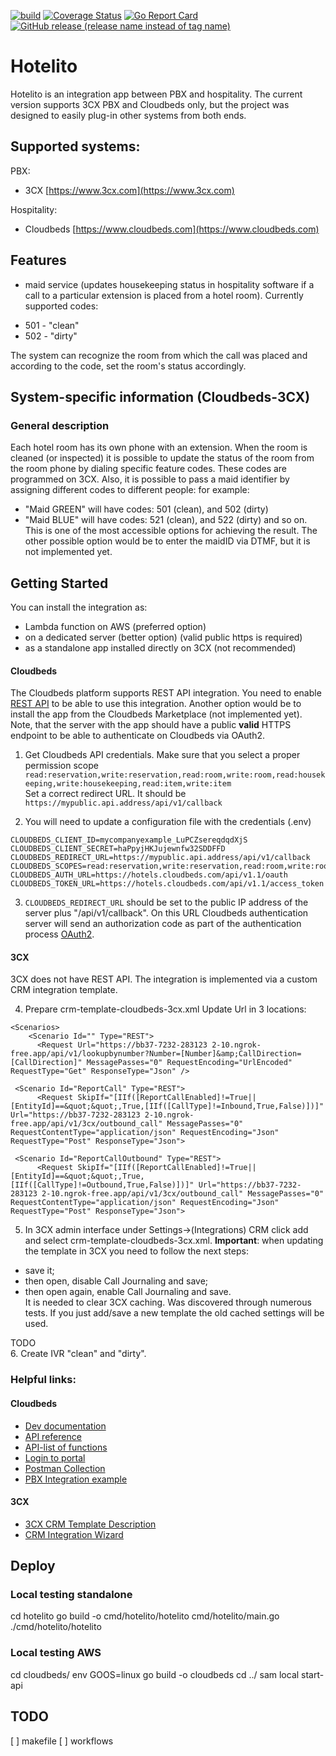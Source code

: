 [![build](https://github.com/olegromanchuk/hotelito/actions/workflows/ci.yml/badge.svg)](https://github.com/olegromanchuk/hotelito/actions/workflows/ci.yml)
[![Coverage Status](https://coveralls.io/repos/github/olegromanchuk/hotelito/badge.svg?branch=master)](https://coveralls.io/github/olegromanchuk/hotelito?branch=master)
[![Go Report Card](https://goreportcard.com/badge/github.com/olegromanchuk/hotelito)](https://goreportcard.com/report/github.com/olegromanchuk/hotelito)
[![GitHub release (release name instead of tag name)](https://img.shields.io/github/v/release/olegromanchuk/hotelito)](https://github.com/olegromanchuk/hotelito/releases)

# Hotelito


Hotelito is an integration app between PBX and hospitality. The current version supports 3CX PBX and Cloudbeds only, but the project was designed to easily plug-in other systems from both ends.


## Supported systems:


PBX:
- 3CX [https://www.3cx.com](https://www.3cx.com)


Hospitality:
- Cloudbeds [https://www.cloudbeds.com](https://www.cloudbeds.com)


## Features
- maid service (updates housekeeping status in hospitality software if a call to a particular extension is placed from a hotel room). Currently supported codes:
* 501 - "clean"
* 502 - "dirty"  

The system can recognize the room from which the call was placed and according to the code, set the room's status accordingly.



## System-specific information (Cloudbeds-3CX)
### General description
Each hotel room has its own phone with an extension. When the room is cleaned (or inspected) it is possible to update the status of the room from the room phone by dialing specific feature codes. These codes are programmed on 3CX. Also, it is possible to pass a maid identifier by assigning different codes to different people: for example:
* "Maid GREEN" will have codes: 501 (clean), and 502 (dirty)
* "Maid BLUE" will have codes: 521 (clean), and 522 (dirty)
and so on. This is one of the most accessible options for achieving the result. The other possible option would be to enter the maidID via DTMF, but it is not implemented yet.



## Getting Started
You can install the integration as:
- Lambda function on AWS (preferred option)
- on a dedicated server (better option) (valid public https is required)
- as a standalone app installed directly on 3CX (not recommended)

#### Cloudbeds
The Cloudbeds platform supports REST API integration. You need to enable [REST API](https://integrations.cloudbeds.com/hc/en-us/articles/360012140013-Property-and-Group-Account-API-Access) to be able to use this integration. Another option would be to install the app from the Cloudbeds Marketplace (not implemented yet).  
Note, that the server with the app should have a public **valid** HTTPS endpoint to be able to authenticate on Cloudbeds via OAuth2.

1. Get Cloudbeds API credentials. Make sure that you select a proper permission scope  
`read:reservation,write:reservation,read:room,write:room,read:housekeeping,write:housekeeping,read:item,write:item`  
 Set a correct redirect URL. It should be  
`https://mypublic.api.address/api/v1/callback`

2. You will need to update a configuration file with the credentials (.env)
```
CLOUDBEDS_CLIENT_ID=mycompanyexample_LuPCZsereqdqdXjS
CLOUDBEDS_CLIENT_SECRET=haPpyjHKJujewnfw32SDDFFD
CLOUDBEDS_REDIRECT_URL=https://mypublic.api.address/api/v1/callback
CLOUDBEDS_SCOPES=read:reservation,write:reservation,read:room,write:room,read:housekeeping,write:housekeeping,read:item,write:item
CLOUDBEDS_AUTH_URL=https://hotels.cloudbeds.com/api/v1.1/oauth
CLOUDBEDS_TOKEN_URL=https://hotels.cloudbeds.com/api/v1.1/access_token
```
3. `CLOUDBEDS_REDIRECT_URL` should be set to the public IP address of the server plus "/api/v1/callback". On this URL Cloudbeds authentication server will send an authorization code as part of the authentication process [OAuth2](https://integrations.cloudbeds.com/hc/en-us/articles/360006450433-OAuth-2-0).

#### 3CX
3CX does not have REST API. The integration is implemented via a custom CRM integration template.

4. Prepare crm-template-cloudbeds-3cx.xml Update Url in 3 locations:
```
<Scenarios>
    <Scenario Id="" Type="REST">
      <Request Url="https://bb37-7232-283123 2-10.ngrok-free.app/api/v1/lookupbynumber?Number=[Number]&amp;CallDirection=[CallDirection]" MessagePasses="0" RequestEncoding="UrlEncoded" RequestType="Get" ResponseType="Json" />
```
```
 <Scenario Id="ReportCall" Type="REST">
      <Request SkipIf="[IIf([ReportCallEnabled]!=True||[EntityId]==&quot;&quot;,True,[IIf([CallType]!=Inbound,True,False)])]" Url="https://bb37-7232-283123 2-10.ngrok-free.app/api/v1/3cx/outbound_call" MessagePasses="0" RequestContentType="application/json" RequestEncoding="Json" RequestType="Post" ResponseType="Json">
```
```
 <Scenario Id="ReportCallOutbound" Type="REST">
      <Request SkipIf="[IIf([ReportCallEnabled]!=True||[EntityId]==&quot;&quot;,True,[IIf([CallType]!=Outbound,True,False)])]" Url="https://bb37-7232-283123 2-10.ngrok-free.app/api/v1/3cx/outbound_call" MessagePasses="0" RequestContentType="application/json" RequestEncoding="Json" RequestType="Post" ResponseType="Json">
```

5. In 3CX admin interface under Settings->(Integrations) CRM click add and select crm-template-cloudbeds-3cx.xml.
**Important**: when updating the template in 3CX you need to follow the next steps:
- save it; 
- then open, disable Call Journaling and save; 
- then open again, enable Call Journaling and save.  
It is needed to clear 3CX caching. Was discovered through numerous tests. If you just add/save a new template the old cached settings will be used.

TODO   
6. Create IVR "clean" and "dirty".  


### Helpful links:
#### Cloudbeds
* [Dev documentation](https://integrations.cloudbeds.com/hc/en-us)
* [API reference](https://integrations.cloudbeds.com/hc/en-us/categories/14018007083163-API-Reference)
* [API-list of functions](https://hotels.cloudbeds.com/api/docs/)
* [Login to portal](https://hotels.cloudbeds.com/)
* [Postman Collection](https://app.getpostman.com/run-collection/0f613eb0e2a6a4fff0e9)
* [PBX Integration example](https://integrations.cloudbeds.com/hc/en-us/articles/7147099928859-App-Integration-PBX-Hotspot-TV-And-other-Systems-)

#### 3CX
* [3CX CRM Template Description](https://www.3cx.com/docs/server-side-crm-template-xml-description/)
* [CRM Integration Wizard](https://www.3cx.com/docs/crm-integration/)


## Deploy

### Local testing standalone
cd hotelito
go build -o cmd/hotelito/hotelito cmd/hotelito/main.go
./cmd/hotelito/hotelito

### Local testing AWS
cd cloudbeds/
env GOOS=linux go build -o cloudbeds
cd ../
sam local start-api

## TODO
[ ] makefile
[ ] workflows